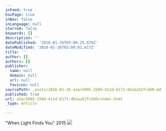 ```yaml
---
inFeed: true
hasPage: true
inNav: false
inLanguage: null
starred: false
keywords: []
description: ''
datePublished: '2016-01-26T03:09:25.876Z'
dateModified: '2016-01-26T03:09:01.617Z'
title: ''
author: []
authors: []
publisher:
  name: null
  domain: null
  url: null
  favicon: null
sourcePath: _posts/2016-01-26-a1ac5095-259d-411d-b171-db2aa52fcdd9.md
published: true
url: a1ac5095-259d-411d-b171-db2aa52fcdd9/index.html
_type: Article

---
```

"When Light Finds You" 2015
![](https://the-grid-user-content.s3-us-west-2.amazonaws.com/a67b96c6-eb3f-44ca-a26e-538ecffacd38.jpg)